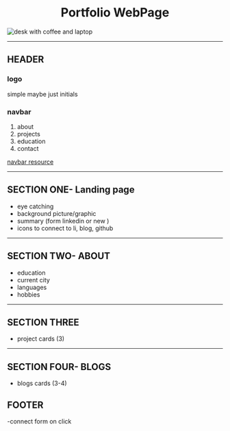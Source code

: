 # <center>Portfolio WebPage</center>
![desk with coffee and laptop](https://miro.medium.com/max/1100/1*OlgqUIhvl5-9dZISlZ2-yQ.jpeg)
___

## HEADER
### logo
simple maybe just initials
### navbar
1. about
2. projects
3. education
4. contact

[navbar resource](https://www.w3schools.com/howto/tryit.asp?filename=tryhow_js_sidenav_push)
___
## SECTION ONE- Landing page 
- eye catching
- background picture/graphic
- summary (form linkedin or new )
- icons to connect to li, blog, github
___

## SECTION TWO- ABOUT
- education 
- current city
- languages
- hobbies
___
## SECTION THREE
- project cards (3)
___

## SECTION FOUR- BLOGS
- blogs cards (3-4)

## FOOTER
-connect form on click